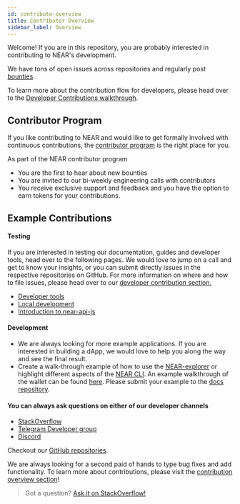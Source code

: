 ```yaml
---
id: contribute-overview
title: Contributor Overview
sidebar_label: Overview
---
```


Welcome! If you are in this repository, you are probably interested in contributing to NEAR's development.

We have tons of open issues across repositories and regularly post [bounties](https://github.com/near/bounties).

To learn more about the contribution flow for developers, please head over to the [Developer Contributions walkthrough](/docs/community/contribute/how-to-contribute).

## Contributor Program

If you like contributing to NEAR and would like to get formally involved with continuous contributions, the [contributor program](https://near.org/contributor/) is the right place for you.

As part of the NEAR contributor program

- You are the first to hear about new bounties
- You are invited to our bi-weekly engineering calls with contributors
- You receive exclusive support and feedback
  and you have the option to earn tokens for your contributions.

## Example Contributions

#### Testing

If you are interested in testing our documentation, guides and developer tools, head over to the following pages. We would love to jump on a call and get to know your insights, or you can submit directly issues in the respective repositories on GitHub. For more information on where and how to file issues, please head over to our [developer contribution section.](/docs/community/contribute/how-to-contribute)

- [Developer tools](/docs/develop/basics/create-account)
- [Local development](/docs/develop/node/validator/running-a-node)
- [Introduction to near-api-js](/docs/develop/front-end/introduction)

#### Development

- We are always looking for more example applications. If you are interested in building a dApp, we would love to help you along the way and see the final result.
- Create a walk-through example of how to use the [NEAR-explorer](/docs/tools/near-explorer) or highlight different aspects of the [NEAR CLI](/docs/tools/near-cli). An example walkthrough of the wallet can be found [here](/docs/develop/basics/create-account). Please submit your example to the [docs repository](https://github.com/near/docs).

#### You can always ask questions on either of our developer channels

- [StackOverflow](https://stackoverflow.com/search?q=nearprotocol)
- [Telegram Developer group](https://t.me/neardev)
- [Discord](http://near.chat/)

Checkout our [GitHub repositories](https://github.com/near).

We are always looking for a second paid of hands to type bug fixes and add functionality. To learn more about contributions, please visit the [contribution overview section](/docs/community/contribute/contribute-overview)!

> Got a question?
> <a href="https://stackoverflow.com/questions/tagged/nearprotocol">
> <h8>Ask it on StackOverflow!</h8>
> </a>
